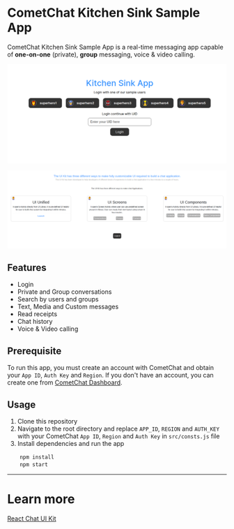 # CometChat Kitchen Sink Sample App

CometChat Kitchen Sink Sample App is a real-time messaging app capable of **one-on-one** (private), **group** messaging, voice & video calling.

![alt text](login.png "Login")

![alt text](home.png "Home")

## Features
* Login
* Private and Group conversations
* Search by users and groups
* Text, Media and Custom messages
* Read receipts
* Chat history
* Voice & Video calling

## Prerequisite
To run this app, you must create an account with CometChat and obtain your `App ID`, `Auth Key` and `Region`.  If you don't have an account, you can create one from <a href="https://app.cometchat.com/" target="_blank">CometChat Dashboard</a>.


## Usage

1. Clone this repository
2. Navigate to the root directory and replace `APP_ID`, `REGION` and `AUTH_KEY` with your CometChat `App ID`, `Region` and `Auth Key` in `src/consts.js` file
3. Install dependencies and run the app

```javascript
    npm install
    npm start
```
---
  
# Learn more

[React Chat UI Kit](https://github.com/cometchat-pro/react-chat-ui-kit)
